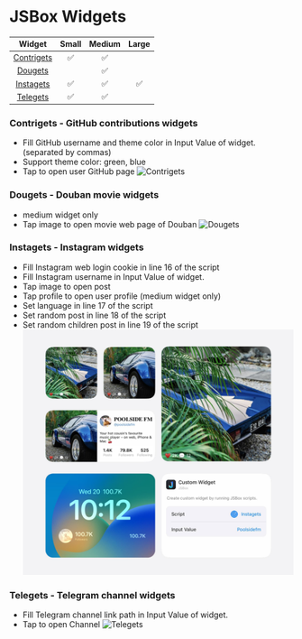 # JSBox Widgets

Widget|Small|Medium|Large
:-:|:-:|:-:|:-:
[Contrigets](https://github.com/Neurogram-R/JSBox/blob/main/Widgets/README.md#contrigets---github-contributions-widgets)|✅|✅|
[Dougets](https://github.com/Neurogram-R/JSBox/blob/main/Widgets/README.md#dougets---douban-movie-widgets)||✅|
[Instagets](https://github.com/Neurogram-R/JSBox/blob/main/Widgets/README.md#instagets---instagram-widgets)|✅|✅|✅
[Telegets](https://github.com/Neurogram-R/JSBox/blob/main/Widgets/README.md#telegets---telegram-channel-widgets)|✅|✅|


### Contrigets - GitHub contributions widgets
- Fill GitHub username and theme color in Input Value of widget. (separated by commas)
- Support theme color: green, blue
- Tap to open user GitHub page
![Contrigets](https://raw.githubusercontent.com/Neurogram-R/JSBox/main/Widgets/Material/Contrigets.png)


### Dougets - Douban movie widgets
- medium widget only
- Tap image to open movie web page of Douban
![Dougets](https://raw.githubusercontent.com/Neurogram-R/JSBox/main/Widgets/Material/Dougets.png)


### Instagets - Instagram widgets
- Fill Instagram web login cookie in line 16 of the script
- Fill Instagram username in Input Value of widget.
- Tap image to open post
- Tap profile to open user profile (medium widget only)
- Set language in line 17 of the script
- Set random post in line 18 of the script
- Set random children post in line 19 of the script
![Instagets](https://raw.githubusercontent.com/Neurogram-R/JSBox/main/Widgets/Material/Instagets.jpg)


### Telegets - Telegram channel widgets
- Fill Telegram channel link path in Input Value of widget.
- Tap to open Channel
![Telegets](https://raw.githubusercontent.com/Neurogram-R/JSBox/main/Widgets/Material/Telegets.png)
